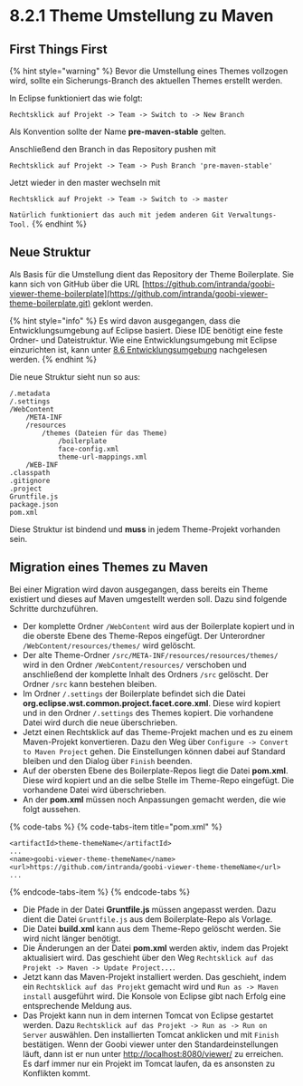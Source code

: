 # 8.2.1 Theme Umstellung zu Maven

## First Things First

{% hint style="warning" %}
Bevor die Umstellung eines Themes vollzogen wird, sollte ein Sicherungs-Branch des aktuellen Themes erstellt werden.

In Eclipse funktioniert das wie folgt: 

`Rechtsklick auf Projekt -> Team -> Switch to -> New Branch`

Als Konvention sollte der Name **pre-maven-stable** gelten.

Anschließend den Branch in das Repository pushen mit 

`Rechtsklick auf Projekt -> Team -> Push Branch 'pre-maven-stable'`

Jetzt wieder in den master wechseln mit

`Rechtsklick auf Projekt -> Team -> Switch to -> master`

`Natürlich funktioniert das auch mit jedem anderen Git Verwaltungs-Tool.`
{% endhint %}

## Neue Struktur

Als Basis für die Umstellung dient das Repository der Theme Boilerplate. Sie kann sich von GitHub über die URL [https://github.com/intranda/goobi-viewer-theme-boilerplate](https://github.com/intranda/goobi-viewer-theme-boilerplate.git) geklont werden.

{% hint style="info" %}
Es wird davon ausgegangen, dass die Entwicklungsumgebung auf Eclipse basiert. Diese IDE benötigt eine feste Ordner- und Dateistruktur. Wie eine Entwicklungsumgebung mit Eclipse einzurichten ist, kann unter [8.6 Entwicklungsumgebung](../8.6.md) nachgelesen werden.
{% endhint %}

Die neue Struktur sieht nun so aus:

```text
/.metadata
/.settings
/WebContent
    /META-INF
    /resources
        /themes (Dateien für das Theme)
            /boilerplate
            face-config.xml
            theme-url-mappings.xml
    /WEB-INF
.classpath
.gitignore
.project
Gruntfile.js
package.json
pom.xml
```

Diese Struktur ist bindend und **muss** in jedem Theme-Projekt vorhanden sein.

## Migration eines Themes zu Maven

Bei einer Migration wird davon ausgegangen, dass bereits ein Theme existiert und dieses auf Maven umgestellt werden soll. Dazu sind folgende Schritte durchzuführen.

* Der komplette Ordner `/WebContent` wird aus der Boilerplate kopiert und in die oberste Ebene des Theme-Repos eingefügt. Der Unterordner `/WebContent/resources/themes/` wird gelöscht.
* Der alte Theme-Ordner `/src/META-INF/resources/resources/themes/` wird in den Ordner `/WebContent/resources/` verschoben und anschließend der komplette Inhalt des Ordners `/src` gelöscht. Der Ordner `/src` kann bestehen bleiben.
* Im Ordner `/.settings` der Boilerplate befindet sich die Datei **org.eclipse.wst.common.project.facet.core.xml**. Diese wird kopiert und in den Ordner `/.settings` des Themes kopiert. Die vorhandene Datei wird durch die neue überschrieben.
* Jetzt einen Rechtsklick auf das Theme-Projekt machen und es zu einem Maven-Projekt konvertieren. Dazu den Weg über `Configure -> Convert to Maven Project` gehen. Die Einstellungen können dabei auf Standard bleiben und den Dialog über `Finish` beenden.
* Auf der obersten Ebene des Boilerplate-Repos liegt die Datei **pom.xml**. Diese wird kopiert und an die selbe Stelle im Theme-Repo eingefügt. Die vorhandene Datei wird überschrieben.
* An der **pom.xml** müssen noch Anpassungen gemacht werden, die wie folgt aussehen.

{% code-tabs %}
{% code-tabs-item title="pom.xml" %}
```markup
<artifactId>theme-themeName</artifactId>
...
<name>goobi-viewer-theme-themeName</name>
<url>https://github.com/intranda/goobi-viewer-theme-themeName</url>
...
```
{% endcode-tabs-item %}
{% endcode-tabs %}

* Die Pfade in der Datei **Gruntfile.js** müssen angepasst werden. Dazu dient die Datei `Gruntfile.js` aus dem Boilerplate-Repo als Vorlage.
* Die Datei **build.xml** kann aus dem Theme-Repo gelöscht werden. Sie wird nicht länger benötigt.
* Die Änderungen an der Datei **pom.xml** werden aktiv, indem das Projekt aktualisiert wird. Das geschieht über den Weg `Rechtsklick auf das Projekt -> Maven -> Update Project...`.
* Jetzt kann das Maven-Projekt installiert werden. Das geschieht,  indem ein `Rechtsklick auf das Projekt` gemacht wird und `Run as -> Maven install` ausgeführt wird. Die Konsole von Eclipse gibt nach Erfolg eine entsprechende Meldung aus.
* Das Projekt kann nun in dem internen Tomcat von Eclipse gestartet werden. Dazu `Rechtsklick auf das Projekt -> Run as -> Run on Server` auswählen. Den installierten Tomcat anklicken und mit `Finish` bestätigen. Wenn der Goobi viewer unter den Standardeinstellungen läuft, dann ist er nun unter [http://localhost:8080/viewer/](http://localhost:8080/viewer/) zu erreichen. Es darf immer nur ein Projekt im Tomcat laufen, da es ansonsten zu Konflikten kommt.





















